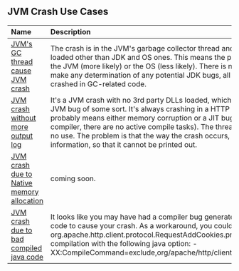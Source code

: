 JVM Crash Use Cases
-------------------

| **Name** | **Description** |
|:-----------|:-----------|
|[JVM's GC thread cause JVM crash](samples/hs_err_pid001)|The crash is in the JVM's garbage collector thread and there are not native libraries loaded other than JDK and OS ones. This means the problem can only be a bug in the JVM (more likely) or the OS (less likely). There is not enough information to make any determination of any potential JDK bugs, all that we can really tell is that is crashed in GC-related code.|
[JVM crash without more output log](samples/hs_err_pid002)|It's a JVM crash with no 3rd party DLLs loaded, which means it's almost certainly a JVM bug of some sort. It's always crashing in a HTTP thread, and with no dlls, that probably means either memory corruption or a JIT bug (generared not in the JIT compiler, there are no active compile tasks). The thread stack is corrupted, so that's no use. The problem is that the way the crash occurs, it is corrupting the thread information, so that it cannot be printed out. |
|[JVM crash due to Native memory allocation](samples/hs_err_pid003)|coming soon. |
|[JVM crash due to bad compiled java code](samples/hs_err_pid004)|It looks like you may have had a compiler bug generate some bad compiled java code to cause your crash.  As a workaround, you could exclude the problem org.apache.http.client.protocol.RequestAddCookies.process method from compilation with the following java option: -XX:CompileCommand=exclude,org/apache/http/client/protocol/RequestAddCookies|
